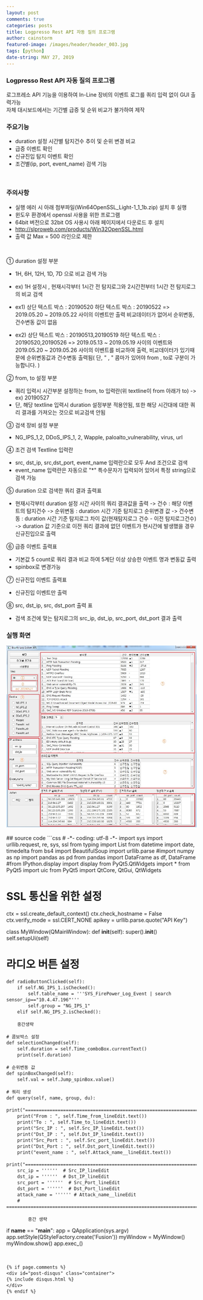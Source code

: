 ```yaml
---
layout: post
comments: true
categories: posts
title: Logpresso Rest API 자동 질의 프로그램
author: cainstorm
featured-image: /images/header/header_003.jpg
tags: [python]
date-string: MAY 27, 2019
---
```

<script src="//ajax.googleapis.com/ajax/libs/jquery/1.9.1/jquery.min.js"></script>
<script>window.jQuery || document.write('<script src="_/js/libs/jquery-1.9.1.min.js"><\/script>')</script>

### Logpresso Rest API 자동 질의 프로그램

로그프레소 API 기능을 이용하여 In-Line 장비의 이벤트 로그를 쿼리 입력 없이 GUI 출력가능<br>
자체 대시보드에서는 기간별 급증 및 순위 비교가 불가하여 제작

### 주요기능
- duration 설정 시간별 탐지건수 추이 및 순위 변경 비교
- 급증 이벤트 확인
- 신규진입 탐지 이벤트 확인
- 조건별(ip, port, event_name) 검색 기능
<br>

### 주의사항
- 실행 에러 시 아래 첨부파일(Win64OpenSSL_Light-1_1_1b.zip) 설치 후 실행<br>
- 윈도우 환경에서 openssl 사용을 위한 프로그램<br>
- 64bit 버전으로 32bit OS 사용시 아래 페이지에서 다운로드 후 설치<br>
- http://slproweb.com/products/Win32OpenSSL.html<br>
- 출력 값 Max = 500 라인으로 제한

<br>

①  duration 설정 부분
 - 1H, 6H, 12H, 1D, 7D 으로 비교 검색 가능
 - ex) 1H 설정시 , 현재시각부터 1시간 전 탐지로그와 2시간전부터 1시간 전 탐지로그의 비교 검색
 - ex1) 상단 텍스트 박스 : 20190520 
        하단 텍스트 박스 : 20190522
         => 2019.05.20 ~ 2019.05.22 사이의 이벤트만 출력 비교데이터가 없어서 순위변동, 건수변동 값이 없음

 - ex2) 상단 텍스트 박스 : 20190513,20190519
         하단 텍스트 박스 : 20190520,20190526
          => 2019.05.13 ~ 2019.05.19 사이의 이벤트와 2019.05.20 ~ 2019.05.26 사이의 이벤트를 비교하여 출력,
               비교데이터가 있기때문에 순위변동값과 건수변동 출력됨( 단, " , " 콤마가 있어야 from , to로 구분이 가능합니다. )

② from, to 설정 부분
 - 쿼리 입력시 시간부분 설정하는 from, to 입력란(위 textline이 from 아래가 to)
  -> ex) 20190527
 - 단, 해당 textline 입력시 duration 설정부분 적용안됨, 또한 해당 시간대에 대한 쿼리 결과를 가져오는 것으로 비교검색 안됨

③ 검색 장비 설정 부분
 - NG_IPS_1,2, DDoS_IPS_1, 2, Wapple, paloalto_vulnerability, virus, url

④ 조건 검색 Textline 입력란
 - src, dst_ip, src,dst_port, event_name 입력란으로 모두 And 조건으로 검색
 - event_name 입력란은 자동으로 "*" 특수문자가 입력되어 있어서 특정 string으로 검색 가능

⑤ duration 으로 검색한 쿼리 결과 출력표
 - 현재시각부터 duration 설정 시간 사이의 쿼리 결과값을 출력
  -> 건수 : 해당 이벤트의 탐지건수
  -> 순위변동 : duration 시간 기준 탐지로그 순위변경 값
  -> 건수변동 : duration 시간 기준 탐지로그 차이 값(현재탐지로그 건수 - 이전 탐지로그건수)
  -> duration 값 기준으로 이전 쿼리 결과에 없던 이벤트가 현시간에 발생했을 경우 신규진입으로 출력

⑥ 급증 이벤트 출력표
 - 기본값 5 count로 쿼리 결과 비교 하여 5계단 이상 상승한 이벤트 명과 변동값 출력
 - spinbox로 변경가능

⑦ 신규진입 이벤트 출력표
 - 신규진입 이벤트만 출력

⑧ src, dst_ip, src, dst_port 출력 표 
 - 검색 조건에 맞는 탐지로그의 src_ip, dst_ip, src_port, dst_port 결과 출력

### 실행 화면
<center>
<img src="/images/2019-05-27/2019-05-27-py-001.jpg">
</center>

<br>
## source code 
```css
# -*- coding: utf-8 -*-
import sys
import urllib.request, re, sys, ssl
from typing import List
from datetime import date, timedelta
from bs4 import BeautifulSoup
import urllib.parse
#import numpy as np
import pandas as pd
from pandas import DataFrame as df, DataFrame
#from IPython.display import display
from PyQt5.QtWidgets import *
from PyQt5 import uic
from PyQt5 import QtCore, QtGui, QtWidgets

# SSL 통신을 위한 설정
ctx = ssl.create_default_context()
ctx.check_hostname = False
ctx.verify_mode = ssl.CERT_NONE
apikey = urllib.parse.quote("API Key")


class MyWindow(QMainWindow):
    def __init__(self):
        super().__init__()
        self.setupUi(self)

   # 라디오 버튼 설정
    def radioButtonClicked(self):
        if self.NG_IPS_1.isChecked():
            self.table_name = '''SYS_FirePower_Log_Event | search sensor_ip=="10.4.47.196"'''
            self.group = "NG_IPS_1"
        elif self.NG_IPS_2.isChecked():

		중간생략 
		
    # 콤보박스 설정
    def selectionChanged(self):
        self.duration = self.Time_comboBox.currentText()
        print(self.duration)

    # 순위변동 값
    def spinBoxChanged(self):
        self.val = self.Jump_spinBox.value()

    # 쿼리 생성
    def query(self, name, group, du):
        print("=====================================================================")
        print("From : ", self.Time_from_lineEdit.text())
        print("To : ", self.Time_to_lineEdit.text())
        print("Src_IP : ", self.Src_IP_lineEdit.text())
        print("Dst_IP : ", self.Dst_IP_lineEdit.text())
        print("Src_Port : ", self.Src_port_lineEdit.text())
        print("Dst_Port : ", self.Dst_port_lineEdit.text())
        print("event_name : ", self.Attack_name__lineEdit.text())
        print("=====================================================================")
        src_ip = ''''''  # Src_IP_lineEdit
        dst_ip = ''''''  # Dst_IP_lineEdit
        src_port = ''''''  # Src_Port_lineEdit
        dst_port = ''''''  # Dst_Port_lineEdit
        attack_name = '''''' # Attack_name__lineEdit
        # ==================================================================================================
			
			중간 생략
			
			

if __name__ == "__main__":
    app = QApplication(sys.argv)
    app.setStyle(QStyleFactory.create('Fusion'))
    myWindow = MyWindow()
    myWindow.show()
    app.exec_()
```


{% if page.comments %}
<div id="post-disqus" class="container">
{% include disqus.html %}
</div>
{% endif %}


